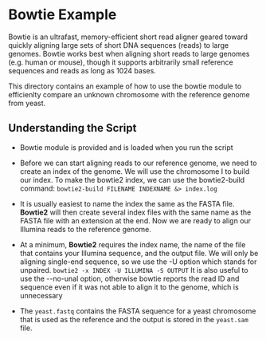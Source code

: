 # Bowtie Example
Bowtie is an ultrafast, memory-efficient short read aligner geared toward quickly aligning large sets of short DNA sequences (reads) to large genomes. Bowtie works best when aligning short reads to large genomes (e.g. human or mouse), though it supports arbitrarily small reference sequences and reads as long as 1024 bases.

This directory contains an example of how to use the bowtie module to efficienlty compare an unknown chromosome with the reference genome from yeast.

## Understanding the Script
  * Bowtie module is provided and is loaded when you run the script

  * Before we can start aligning reads to our reference genome, we need to create an index of the genome. We will use the chromosome I to build our index. To make the bowtie2 index, we can use the bowtie2-build command:
``bowtie2-build FILENAME INDEXNAME &> index.log``

  * It is usually easiest to name the index the same as the FASTA file. **Bowtie2** will then create several index files with the same name as the FASTA file with an extension at the end. Now we are ready to align our Illumina reads to the reference genome.

  * At a minimum, **Bowtie2** requires the index name, the name of the file that contains your Illumina sequence, and the output file. We will only be aligning single-end sequence, so we use the -U option which stands for unpaired.
``bowtie2 -x INDEX -U ILLUMINA -S OUTPUT``
It is also useful to use the --no-unal option, otherwise bowtie reports the read ID and sequence even if it was not able to align it to the genome, which is unnecessary

  * The ``yeast.fastq`` contains the FASTA sequence for a yeast chromosome that is used as the reference and the output is stored in the ``yeast.sam`` file.
